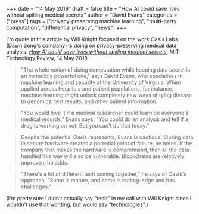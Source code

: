 +++
date = "14 May 2019"
draft = false
title = "How AI could save lives without spilling medical secrets"
author = "David Evans"
categories = ["press"]
tags = ["privacy-preserving machine learning", "multi-party computation", "differential privacy", "news"]
+++

I'm quote in this article by Will Knight focused on the work Oasis Labs (Dawn Song's company) is doing on privacy-preserving medical data analysis: [_How AI could save lives without spilling medical secrets_](https://www.technologyreview.com/s/613520/how-ai-could-save-lives-without-spilling-secrets/), MIT Technology Review, 14 May 2019.

> "The whole notion of doing computation while keeping data secret is an incredibly powerful one," says David Evans, who specializes in machine learning and security at the University of Virginia. When applied across hospitals and patient populations, for instance, machine learning might unlock completely new ways of tying disease to genomics, test results, and other patient information.

> "You would love it if a medical researcher could learn on everyone's medical records," Evans says. "You could do an analysis and tell if a drug is working on not. But you can't do that today."

> Despite the potential Oasis represents, Evans is cautious. Storing data in secure hardware creates a potential point of failure, he notes. If the company that makes the hardware is compromised, then all the data handled this way will also be vulnerable. Blockchains are relatively unproven, he adds.

> "There's a lot of different tech coming together," he says of Oasis's approach. "Some is mature, and some is cutting-edge and has challenges."

(I'm pretty sure I didn't actually say "tech" in my call with Will
Knight since I wouldn't use that wording, but would say
"technologies".)